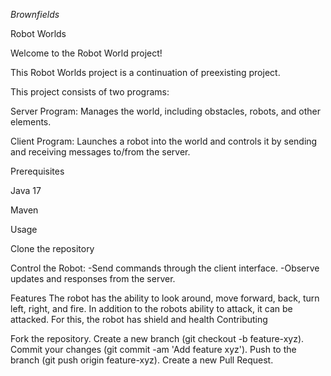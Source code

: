 *Brownfields*

Robot Worlds

Welcome to the Robot World project!

This Robot Worlds project is a continuation of preexisting project.

This project consists of two programs:

Server Program: Manages the world, including obstacles, robots, and other elements.

Client Program: Launches a robot into the world and controls it by sending and receiving messages to/from the server.

Prerequisites

Java 17

Maven

Usage

Clone the repository

Control the Robot:
-Send commands through the client interface.
-Observe updates and responses from the server.

Features
The robot has the ability to look around, move forward, back, turn left, right, and fire.
In addition to the robots ability to attack, it can be attacked. For this, the robot has shield and health
Contributing

Fork the repository.
Create a new branch (git checkout -b feature-xyz).
Commit your changes (git commit -am 'Add feature xyz').
Push to the branch (git push origin feature-xyz).
Create a new Pull Request.